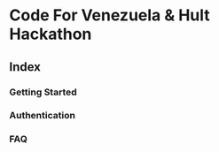 # Code For Venezuela & Hult Hackathon

## Index


### Getting Started


### Authentication


### FAQ

